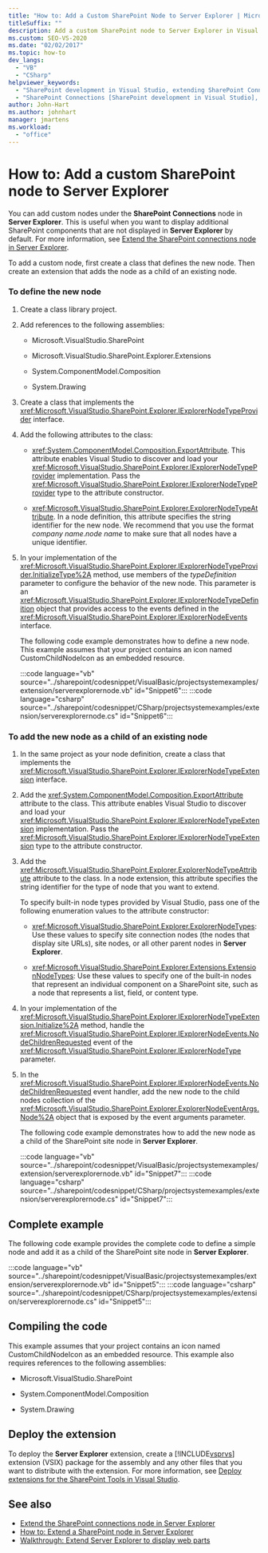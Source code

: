 ```yaml
---
title: "How to: Add a Custom SharePoint Node to Server Explorer | Microsoft Docs"
titleSuffix: ""
description: Add a custom SharePoint node to Server Explorer in Visual Studio. Display extra SharePoint components that aren't shown in Server Explorer by default.
ms.custom: SEO-VS-2020
ms.date: "02/02/2017"
ms.topic: how-to
dev_langs:
  - "VB"
  - "CSharp"
helpviewer_keywords:
  - "SharePoint development in Visual Studio, extending SharePoint Connections node in Server Explorer"
  - "SharePoint Connections [SharePoint development in Visual Studio], creating a new node type"
author: John-Hart
ms.author: johnhart
manager: jmartens
ms.workload:
  - "office"
---
```

# How to: Add a custom SharePoint node to Server Explorer
  You can add custom nodes under the **SharePoint Connections** node in **Server Explorer**. This is useful when you want to display additional SharePoint components that are not displayed in **Server Explorer** by default. For more information, see [Extend the SharePoint connections node in Server Explorer](../sharepoint/extending-the-sharepoint-connections-node-in-server-explorer.md).

 To add a custom node, first create a class that defines the new node. Then create an extension that adds the node as a child of an existing node.

### To define the new node

1. Create a class library project.

2. Add references to the following assemblies:

    - Microsoft.VisualStudio.SharePoint

    - Microsoft.VisualStudio.SharePoint.Explorer.Extensions

    - System.ComponentModel.Composition

    - System.Drawing

3. Create a class that implements the <xref:Microsoft.VisualStudio.SharePoint.Explorer.IExplorerNodeTypeProvider> interface.

4. Add the following attributes to the class:

    - <xref:System.ComponentModel.Composition.ExportAttribute>. This attribute enables Visual Studio to discover and load your <xref:Microsoft.VisualStudio.SharePoint.Explorer.IExplorerNodeTypeProvider> implementation. Pass the <xref:Microsoft.VisualStudio.SharePoint.Explorer.IExplorerNodeTypeProvider> type to the attribute constructor.

    - <xref:Microsoft.VisualStudio.SharePoint.Explorer.ExplorerNodeTypeAttribute>. In a node definition, this attribute specifies the string identifier for the new node. We recommend that you use the format *company name*.*node name* to make sure that all nodes have a unique identifier.

5. In your implementation of the <xref:Microsoft.VisualStudio.SharePoint.Explorer.IExplorerNodeTypeProvider.InitializeType%2A> method, use members of the *typeDefinition* parameter to configure the behavior of the new node. This parameter is an <xref:Microsoft.VisualStudio.SharePoint.Explorer.IExplorerNodeTypeDefinition> object that provides access to the events defined in the <xref:Microsoft.VisualStudio.SharePoint.Explorer.IExplorerNodeEvents> interface.

     The following code example demonstrates how to define a new node. This example assumes that your project contains an icon named CustomChildNodeIcon as an embedded resource.

     :::code language="vb" source="../sharepoint/codesnippet/VisualBasic/projectsystemexamples/extension/serverexplorernode.vb" id="Snippet6":::
     :::code language="csharp" source="../sharepoint/codesnippet/CSharp/projectsystemexamples/extension/serverexplorernode.cs" id="Snippet6":::

### To add the new node as a child of an existing node

1. In the same project as your node definition, create a class that implements the <xref:Microsoft.VisualStudio.SharePoint.Explorer.IExplorerNodeTypeExtension> interface.

2. Add the <xref:System.ComponentModel.Composition.ExportAttribute> attribute to the class. This attribute enables Visual Studio to discover and load your <xref:Microsoft.VisualStudio.SharePoint.Explorer.IExplorerNodeTypeExtension> implementation. Pass the <xref:Microsoft.VisualStudio.SharePoint.Explorer.IExplorerNodeTypeExtension> type to the attribute constructor.

3. Add the <xref:Microsoft.VisualStudio.SharePoint.Explorer.ExplorerNodeTypeAttribute> attribute to the class. In a node extension, this attribute specifies the string identifier for the type of node that you want to extend.

     To specify built-in node types provided by Visual Studio, pass one of the following enumeration values to the attribute constructor:

    - <xref:Microsoft.VisualStudio.SharePoint.Explorer.ExplorerNodeTypes>: Use these values to specify site connection nodes (the nodes that display site URLs), site nodes, or all other parent nodes in **Server Explorer**.

    - <xref:Microsoft.VisualStudio.SharePoint.Explorer.Extensions.ExtensionNodeTypes>: Use these values to specify one of the built-in nodes that represent an individual component on a SharePoint site, such as a node that represents a list, field, or content type.

4. In your implementation of the <xref:Microsoft.VisualStudio.SharePoint.Explorer.IExplorerNodeTypeExtension.Initialize%2A> method, handle the <xref:Microsoft.VisualStudio.SharePoint.Explorer.IExplorerNodeEvents.NodeChildrenRequested> event of the <xref:Microsoft.VisualStudio.SharePoint.Explorer.IExplorerNodeType> parameter.

5. In the <xref:Microsoft.VisualStudio.SharePoint.Explorer.IExplorerNodeEvents.NodeChildrenRequested> event handler, add the new node to the child nodes collection of the <xref:Microsoft.VisualStudio.SharePoint.Explorer.ExplorerNodeEventArgs.Node%2A> object that is exposed by the event arguments parameter.

     The following code example demonstrates how to add the new node as a child of the SharePoint site node in **Server Explorer**.

     :::code language="vb" source="../sharepoint/codesnippet/VisualBasic/projectsystemexamples/extension/serverexplorernode.vb" id="Snippet7":::
     :::code language="csharp" source="../sharepoint/codesnippet/CSharp/projectsystemexamples/extension/serverexplorernode.cs" id="Snippet7":::

## Complete example
 The following code example provides the complete code to define a simple node and add it as a child of the SharePoint site node in **Server Explorer**.

 :::code language="vb" source="../sharepoint/codesnippet/VisualBasic/projectsystemexamples/extension/serverexplorernode.vb" id="Snippet5":::
 :::code language="csharp" source="../sharepoint/codesnippet/CSharp/projectsystemexamples/extension/serverexplorernode.cs" id="Snippet5":::

## Compiling the code
 This example assumes that your project contains an icon named CustomChildNodeIcon as an embedded resource. This example also requires references to the following assemblies:

- Microsoft.VisualStudio.SharePoint

- System.ComponentModel.Composition

- System.Drawing

## Deploy the extension
 To deploy the **Server Explorer** extension, create a [!INCLUDE[vsprvs](../sharepoint/includes/vsprvs-md.md)] extension (VSIX) package for the assembly and any other files that you want to distribute with the extension. For more information, see [Deploy extensions for the SharePoint Tools in Visual Studio](../sharepoint/deploying-extensions-for-the-sharepoint-tools-in-visual-studio.md).

## See also
- [Extend the SharePoint connections node in Server Explorer](../sharepoint/extending-the-sharepoint-connections-node-in-server-explorer.md)
- [How to: Extend a SharePoint node in Server Explorer](../sharepoint/how-to-extend-a-sharepoint-node-in-server-explorer.md)
- [Walkthrough: Extend Server Explorer to display web parts](../sharepoint/walkthrough-extending-server-explorer-to-display-web-parts.md)

